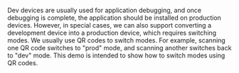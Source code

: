Dev devices are usually used for application debugging, and once debugging is complete, the application should be installed on production devices. However, in special cases, we can also support converting a development device into a production device, which requires switching modes. We usually use QR codes to switch modes. For example, scanning one QR code switches to "prod" mode, and scanning another switches back to "dev" mode. This demo is intended to show how to switch modes using QR codes.